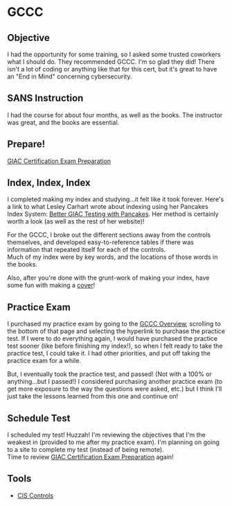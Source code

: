 # GCCC

## Objective
I had the opportunity for some training, so I asked some trusted coworkers what I should do.  They recommended GCCC.  I'm so glad they did!
There isn't a lot of coding or anything like that for this cert, but it's great to have an "End in Mind" concerning cybersecurity.

## SANS Instruction
I had the course for about four months, as well as the books.  The instructor was great, and the books are essential.  
## Prepare!
[GIAC Certification Exam Preparation](https://www.giac.org/how-to-prepare/)  

## Index, Index, Index
I completed making my index and studying...it felt like it took forever.  Here's a link to what Lesley Carhart wrote about indexing using her Pancakes Index System: [Better GIAC Testing with Pancakes](https://tisiphone.net/2015/08/18/giac-testing/).  Her method is certainly worth a look (as well as the rest of her website)!

For the GCCC, I broke out the different sections away from the controls themselves, and developed easy-to-reference tables if there was information that repeated itself for each of the controls.  
Much of my index were by key words, and the locations of those words in the books.

Also, after you're done with the grunt-work of making your index, have some fun with making a [cover](https://orlybooks.com/)!  

## Practice Exam
I purchased my practice exam by going to the [GCCC Overview](https://www.giac.org/certifications/critical-controls-certification-gccc/), scrolling to the bottom of that page and selecting the hyperlink to purchase the practice test.
If I were to do everything again, I would have purchased the practice test sooner (like before finishing my index!), so when I felt ready to take the practice test, I could take it.
I had other priorities, and put off taking the practice exam for a while.

But, I eventually took the practice test, and passed!  (Not with a 100% or anything...but I passed!)  I considered purchasing another practice exam (to get more exposure to the way the questions were asked, etc.) but I think I'll just take the lessons learned from this one and continue on! 

## Schedule Test
I scheduled my test!  Huzzah!  I'm reviewing the objectives that I'm the weakest in (provided to me after my practice exam).
I'm planning on going to a site to complete my test (instead of being remote).  
Time to review [GIAC Certification Exam Preparation](https://www.giac.org/how-to-prepare/) again!


## Tools
- [CIS Controls](https://www.cisecurity.org/controls/cis-controls-list)
